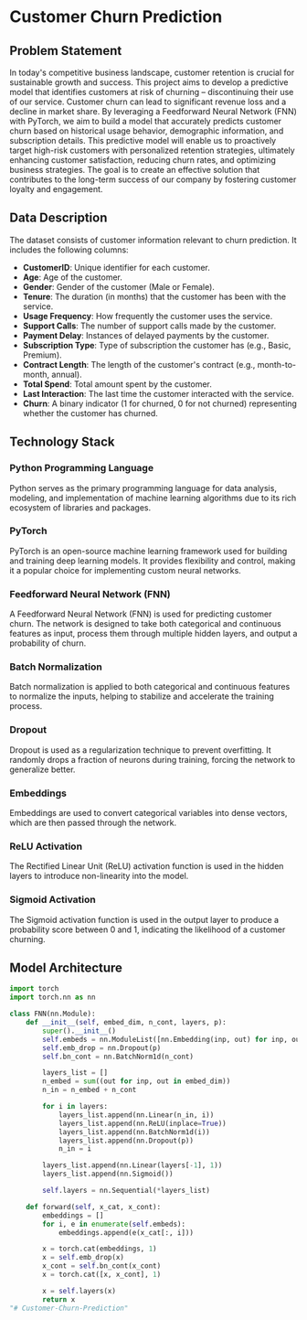 # Customer Churn Prediction

## Problem Statement

In today's competitive business landscape, customer retention is crucial for sustainable growth and success. This project aims to develop a predictive model that identifies customers at risk of churning – discontinuing their use of our service. Customer churn can lead to significant revenue loss and a decline in market share. By leveraging a Feedforward Neural Network (FNN) with PyTorch, we aim to build a model that accurately predicts customer churn based on historical usage behavior, demographic information, and subscription details. This predictive model will enable us to proactively target high-risk customers with personalized retention strategies, ultimately enhancing customer satisfaction, reducing churn rates, and optimizing business strategies. The goal is to create an effective solution that contributes to the long-term success of our company by fostering customer loyalty and engagement.

## Data Description

The dataset consists of customer information relevant to churn prediction. It includes the following columns:

- **CustomerID**: Unique identifier for each customer.
- **Age**: Age of the customer.
- **Gender**: Gender of the customer (Male or Female).
- **Tenure**: The duration (in months) that the customer has been with the service.
- **Usage Frequency**: How frequently the customer uses the service.
- **Support Calls**: The number of support calls made by the customer.
- **Payment Delay**: Instances of delayed payments by the customer.
- **Subscription Type**: Type of subscription the customer has (e.g., Basic, Premium).
- **Contract Length**: The length of the customer's contract (e.g., month-to-month, annual).
- **Total Spend**: Total amount spent by the customer.
- **Last Interaction**: The last time the customer interacted with the service.
- **Churn**: A binary indicator (1 for churned, 0 for not churned) representing whether the customer has churned.

## Technology Stack

### Python Programming Language
Python serves as the primary programming language for data analysis, modeling, and implementation of machine learning algorithms due to its rich ecosystem of libraries and packages.

### PyTorch
PyTorch is an open-source machine learning framework used for building and training deep learning models. It provides flexibility and control, making it a popular choice for implementing custom neural networks.

### Feedforward Neural Network (FNN)
A Feedforward Neural Network (FNN) is used for predicting customer churn. The network is designed to take both categorical and continuous features as input, process them through multiple hidden layers, and output a probability of churn.

### Batch Normalization
Batch normalization is applied to both categorical and continuous features to normalize the inputs, helping to stabilize and accelerate the training process.

### Dropout
Dropout is used as a regularization technique to prevent overfitting. It randomly drops a fraction of neurons during training, forcing the network to generalize better.

### Embeddings
Embeddings are used to convert categorical variables into dense vectors, which are then passed through the network.

### ReLU Activation
The Rectified Linear Unit (ReLU) activation function is used in the hidden layers to introduce non-linearity into the model.

### Sigmoid Activation
The Sigmoid activation function is used in the output layer to produce a probability score between 0 and 1, indicating the likelihood of a customer churning.

## Model Architecture

```python
import torch
import torch.nn as nn

class FNN(nn.Module):
    def __init__(self, embed_dim, n_cont, layers, p):
        super().__init__()
        self.embeds = nn.ModuleList([nn.Embedding(inp, out) for inp, out in embed_dim])
        self.emb_drop = nn.Dropout(p)
        self.bn_cont = nn.BatchNorm1d(n_cont)

        layers_list = []
        n_embed = sum((out for inp, out in embed_dim))
        n_in = n_embed + n_cont

        for i in layers:
            layers_list.append(nn.Linear(n_in, i))
            layers_list.append(nn.ReLU(inplace=True))
            layers_list.append(nn.BatchNorm1d(i))
            layers_list.append(nn.Dropout(p))
            n_in = i

        layers_list.append(nn.Linear(layers[-1], 1))
        layers_list.append(nn.Sigmoid())

        self.layers = nn.Sequential(*layers_list)

    def forward(self, x_cat, x_cont):
        embeddings = []
        for i, e in enumerate(self.embeds):
            embeddings.append(e(x_cat[:, i]))

        x = torch.cat(embeddings, 1)
        x = self.emb_drop(x)
        x_cont = self.bn_cont(x_cont)
        x = torch.cat([x, x_cont], 1)

        x = self.layers(x)
        return x
"# Customer-Churn-Prediction" 
